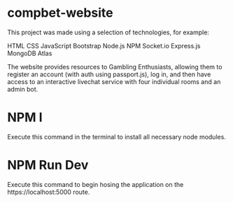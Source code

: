 # compbet-website

This project was made using a selection of technologies, for example: 

HTML
CSS
JavaScript
Bootstrap
Node.js
NPM
Socket.io
Express.js
MongoDB Atlas

The website provides resources to Gambling Enthusiasts, allowing them to register an account (with auth using passport.js), log in, and then have access to an interactive livechat service with four individual rooms and an admin bot. 

# NPM I

Execute this command in the terminal to install all necessary node modules.

# NPM Run Dev

Execute this command to begin hosing the application on the https://localhost:5000 route.
